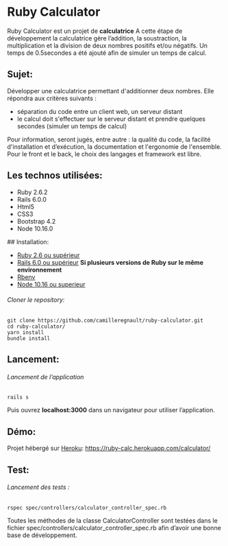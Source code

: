 # Ruby Calculator

Ruby Calculator est un projet de **calculatrice**
A cette étape de développement la calculatrice gère l’addition, la soustraction, la multiplication et la division de deux nombres positifs et/ou négatifs.
Un temps de 0.5secondes a été ajouté afin de simuler un temps de calcul.

## Sujet:

Développer une calculatrice permettant d'additionner deux nombres. Elle répondra aux critères suivants :
- séparation du code entre un client web, un serveur distant
- le calcul doit s'effectuer sur le serveur distant et prendre quelques secondes (simuler un temps de calcul)

Pour information, seront jugés, entre autre : la qualité du code, la facilité d'installation et d’exécution, la documentation et l'ergonomie de l'ensemble. Pour le front et le back, le choix des langages et framework est libre.


## Les technos utilisées:
- Ruby 2.6.2
- Rails 6.0.0
- Html5
- CSS3
- Bootstrap 4.2
- Node 10.16.0

## Installation:
- [Ruby 2.6 ou supérieur](https://www.ruby-lang.org/fr/documentation/installation/)
- [Rails 6.0 ou supérieur](https://guides.rubyonrails.org/v5.0/getting_started.html)
**Si plusieurs versions de Ruby sur le même environnement**
- [Rbenv](https://github.com/rbenv/rbenv)
- [Node 10.16 ou superieur](https://nodejs.org/en/download/package-manager/)

###### Cloner le repository:
```
git clone https://github.com/camilleregnault/ruby-calculator.git
cd ruby-calculator/
yarn install
bundle install
```

## Lancement:
###### Lancement de l’application
```
rails s
```
Puis ouvrez **localhost:3000** dans un navigateur pour utiliser l’application.

## Démo:
Projet hébergé sur [Heroku](https://www.heroku.com):
https://ruby-calc.herokuapp.com/calculator/

## Test:
###### Lancement des tests :
```
rspec spec/controllers/calculator_controller_spec.rb
```

Toutes les méthodes de la classe CalculatorController sont testées dans le fichier spec/controllers/calculator_controller_spec.rb afin d’avoir une bonne base de développement.
